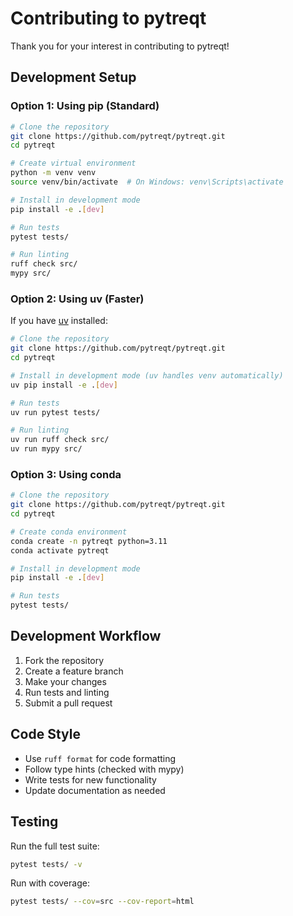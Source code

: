 # Contributing to pytreqt

Thank you for your interest in contributing to pytreqt!

## Development Setup

### Option 1: Using pip (Standard)

```bash
# Clone the repository
git clone https://github.com/pytreqt/pytreqt.git
cd pytreqt

# Create virtual environment
python -m venv venv
source venv/bin/activate  # On Windows: venv\Scripts\activate

# Install in development mode
pip install -e .[dev]

# Run tests
pytest tests/

# Run linting
ruff check src/
mypy src/
```

### Option 2: Using uv (Faster)

If you have [uv](https://github.com/astral-sh/uv) installed:

```bash
# Clone the repository
git clone https://github.com/pytreqt/pytreqt.git
cd pytreqt

# Install in development mode (uv handles venv automatically)
uv pip install -e .[dev]

# Run tests
uv run pytest tests/

# Run linting
uv run ruff check src/
uv run mypy src/
```

### Option 3: Using conda

```bash
# Clone the repository
git clone https://github.com/pytreqt/pytreqt.git
cd pytreqt

# Create conda environment
conda create -n pytreqt python=3.11
conda activate pytreqt

# Install in development mode
pip install -e .[dev]

# Run tests
pytest tests/
```

## Development Workflow

1. Fork the repository
2. Create a feature branch
3. Make your changes
4. Run tests and linting
5. Submit a pull request

## Code Style

- Use `ruff format` for code formatting
- Follow type hints (checked with mypy)
- Write tests for new functionality
- Update documentation as needed

## Testing

Run the full test suite:

```bash
pytest tests/ -v
```

Run with coverage:

```bash
pytest tests/ --cov=src --cov-report=html
```
